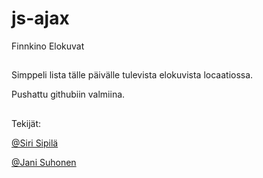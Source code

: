 # js-ajax

Finnkino Elokuvat
##  
Simppeli lista tälle päivälle tulevista elokuvista locaatiossa.

Pushattu githubiin valmiina.

##
Tekijät:

[@Siri Sipilä](https://github.com/Sirppas)

[@Jani Suhonen](https://github.com/Silex0)
